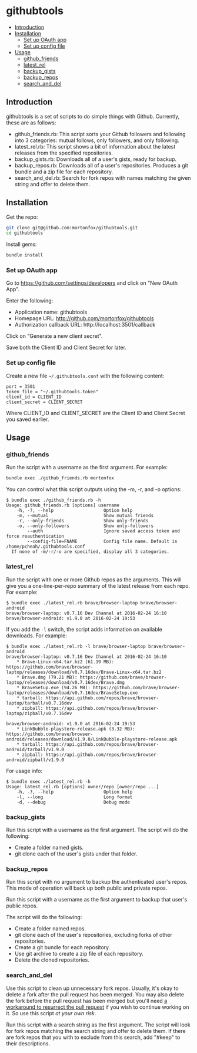 # githubtools

<!-- vim-markdown-toc GFM -->

* [Introduction](#introduction)
* [Installation](#installation)
    * [Set up OAuth app](#set-up-oauth-app)
    * [Set up config file](#set-up-config-file)
* [Usage](#usage)
    * [github\_friends](#github_friends)
    * [latest\_rel](#latest_rel)
    * [backup\_gists](#backup_gists)
    * [backup\_repos](#backup_repos)
    * [search\_and\_del](#search_and_del)

<!-- vim-markdown-toc -->

## Introduction

githubtools is a set of scripts to do simple things with Github. Currently, these are as follows:

* github\_friends.rb: This script sorts your Github followers and following into 3 categories: mutual follows, only followers, and only following.
* latest\_rel.rb: This script shows a bit of information about the latest releases from the specified repositories.
* backup\_gists.rb: Downloads all of a user's gists, ready for backup.
* backup\_repos.rb: Downloads all of a user's repositories. Produces a git bundle and a zip file for each repository.
* search\_and\_del.rb: Search for fork repos with names matching the given string and offer to delete them.

## Installation

Get the repo:

```sh
git clone git@github.com:mortonfox/githubtools.git
cd githubtools
```

Install gems:

```sh
bundle install
```

### Set up OAuth app

Go to <https://github.com/settings/developers> and click on "New OAuth App".

Enter the following:

* Application name: githubtools
* Homepage URL: http://github.com/mortonfox/githubtools
* Authorization callback URL: http://localhost:3501/callback

Click on "Generate a new client secret".

Save both the Client ID and Client Secret for later.

### Set up config file

Create a new file ``~/.githubtools.conf`` with the following content:

```
port = 3501
token_file = "~/.githubtools.token"
client_id = CLIENT_ID
client_secret = CLIENT_SECRET
```

Where CLIENT_ID and CLIENT_SECRET are the Client ID and Client Secret you saved earlier.

## Usage

### github\_friends

Run the script with a username as the first argument. For example:

```sh
bundle exec ./github_friends.rb mortonfox
```

You can control what this script outputs using the -m, -r, and -o options:

```console
$ bundle exec ./github_friends.rb -h
Usage: github_friends.rb [options] username
    -h, -?, --help                   Option help
    -m, --mutual                     Show mutual friends
    -r, --only-friends               Show only-friends
    -o, --only-followers             Show only-followers
        --auth                       Ignore saved access token and force reauthentication
        --config-file=FNAME          Config file name. Default is /home/pcheah/.githubtools.conf
  If none of -m/-r/-o are specified, display all 3 categories.
```

### latest\_rel

Run the script with one or more Github repos as the arguments. This will give you a one-line-per-repo summary of the latest release from each repo. For example:

```console
$ bundle exec ./latest_rel.rb brave/browser-laptop brave/browser-android
brave/browser-laptop: v0.7.16 Dev Channel at 2016-02-24 16:10
brave/browser-android: v1.9.0 at 2016-02-24 19:53
```

If you add the ``-l`` switch, the script adds information on available downloads. For example:

```console
$ bundle exec ./latest_rel.rb -l brave/browser-laptop brave/browser-android
brave/browser-laptop: v0.7.16 Dev Channel at 2016-02-24 16:10
    * Brave-Linux-x64.tar.bz2 (61.19 MB): https://github.com/brave/browser-laptop/releases/download/v0.7.16dev/Brave-Linux-x64.tar.bz2
    * Brave.dmg (79.21 MB): https://github.com/brave/browser-laptop/releases/download/v0.7.16dev/Brave.dmg
    * BraveSetup.exe (94.26 MB): https://github.com/brave/browser-laptop/releases/download/v0.7.16dev/BraveSetup.exe
    * tarball: https://api.github.com/repos/brave/browser-laptop/tarball/v0.7.16dev
    * zipball: https://api.github.com/repos/brave/browser-laptop/zipball/v0.7.16dev

brave/browser-android: v1.9.0 at 2016-02-24 19:53
    * LinkBubble-playstore-release.apk (3.32 MB): https://github.com/brave/browser-android/releases/download/v1.9.0/LinkBubble-playstore-release.apk
    * tarball: https://api.github.com/repos/brave/browser-android/tarball/v1.9.0
    * zipball: https://api.github.com/repos/brave/browser-android/zipball/v1.9.0

```

For usage info:

```console
$ bundle exec ./latest_rel.rb -h
Usage: latest_rel.rb [options] owner/repo [owner/repo ...]
    -h, -?, --help                   Option help
    -l, --long                       Long format
    -d, --debug                      Debug mode
```

### backup\_gists

Run this script with a username as the first argument. The script will do the following:

* Create a folder named gists.
* git clone each of the user's gists under that folder.

### backup\_repos

Run this script with no argument to backup the authenticated user's repos. This mode of operation will back up both public and private repos.

Run this script with a username as the first argument to backup that user's public repos.

The script will do the following:

* Create a folder named repos.
* git clone each of the user's repositories, excluding forks of other repositories.
* Create a git bundle for each repository.
* Use git archive to create a zip file of each repository.
* Delete the cloned repositories.

### search\_and\_del

Use this script to clean up unnecessary fork repos. Usually, it's okay to delete a fork after the pull request has been merged. You may also delete the fork before the pull request has been merged but you'll need [a workaround to resurrect the pull request](https://github.com/isaacs/github/issues/168#issuecomment-374201226) if you wish to continue working on it. So use this script *at your own risk*.

Run this script with a search string as the first argument. The script will look for fork repos matching the search string and offer to delete them. If there are fork repos that you with to exclude from this search, add "#keep" to their descriptions.
